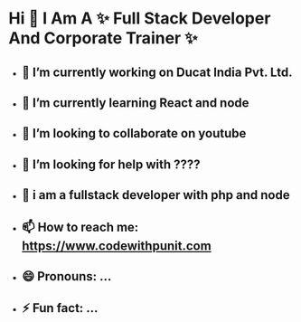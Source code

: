 <!-- <img src="https://punitkatiyar.github.io/profile_as_a%20developer.png" width="100%"> -->
<!-- 
<img src="https://www.ducatindia.com/images/logo.png"> -->

# Hi  👋  I Am A ✨ Full Stack Developer And Corporate Trainer  ✨

- ## 🔭 I’m currently working on Ducat India Pvt. Ltd.
- ## 🌱 I’m currently learning React and node
- ## 👯 I’m looking to collaborate on youtube
- ## 🤔 I’m looking for help with ????
- ## 💬 i am a fullstack developer with php and node
- ## 📫 How to reach me: https://www.codewithpunit.com
- ## 😄 Pronouns: ...
- ## ⚡ Fun fact: ...
